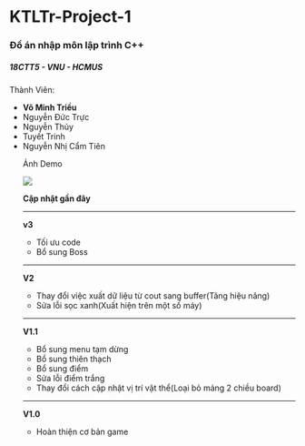 # KTLTr-Project-1
<h3>Đồ án nhập môn lập trình C++</h3> 
<h5>18CTT5 - VNU - HCMUS</h3>
<p>
  Thành Viên:
 <ul>
   <li><b>Võ Minh Triều</b></li>
   <li>Nguyễn Đức Trực</li>
   <li>Nguyễn Thủy</li></li>
   <li>Tuyết Trinh</li>
   <li>Nguyễn Nhị Cẩm Tiên</li>
</p>

Ảnh Demo

<img src="https://i.imgur.com/tIW7wRp.png">

<b>Cập nhật gần đây</b>
<hr/>
<b>v3</b>
<ul>
  <li>Tối ưu code</b>
  <li>Bổ sung Boss</li>
</ul>
<hr/>
<b>V2</b>
<ul>
  <li>Thay đổi việc xuất dữ liệu từ cout sang buffer(Tăng hiệu năng)</li>
  <li>Sửa lỗi sọc xanh(Xuất hiện trên một số máy)</li>
</ul>
<hr/>
<b>V1.1</b>
<ul>
  <li>Bổ sung menu tạm dừng</li>
  <li>Bổ sung thiên thạch</li>
  <li>Bổ sung điểm</li>
  <li>Sửa lỗi điểm trắng</li>
  <li>Thay đổi cách cập nhật vị trí vật thể(Loại bỏ mảng 2 chiều board)</li>
</ul>
<hr/>
<b>V1.0</b>
<ul>
  <li>Hoàn thiện cơ bản game</b>
</ul>
